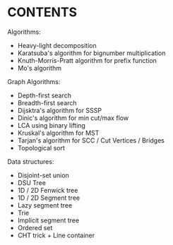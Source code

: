 # CONTENTS
Algorithms:
- Heavy-light decomposition
- Karatsuba's algorithm for bignumber multiplication
- Knuth-Morris-Pratt algorithm for prefix function
- Mo's algorithm

Graph Algorithms:
- Depth-first search
- Breadth-first search
- Dijsktra's algorithm for SSSP
- Dinic's algorithm for min cut/max flow
- LCA using binary lifting
- Kruskal's algorithm for MST
- Tarjan's algorithm for SCC / Cut Vertices / Bridges
- Topological sort

Data structures:
- Disjoint-set union
- DSU Tree
- 1D / 2D Fenwick tree
- 1D / 2D Segment tree
- Lazy segment tree
- Trie
- Implicit segment tree
- Ordered set
- CHT trick + Line container
